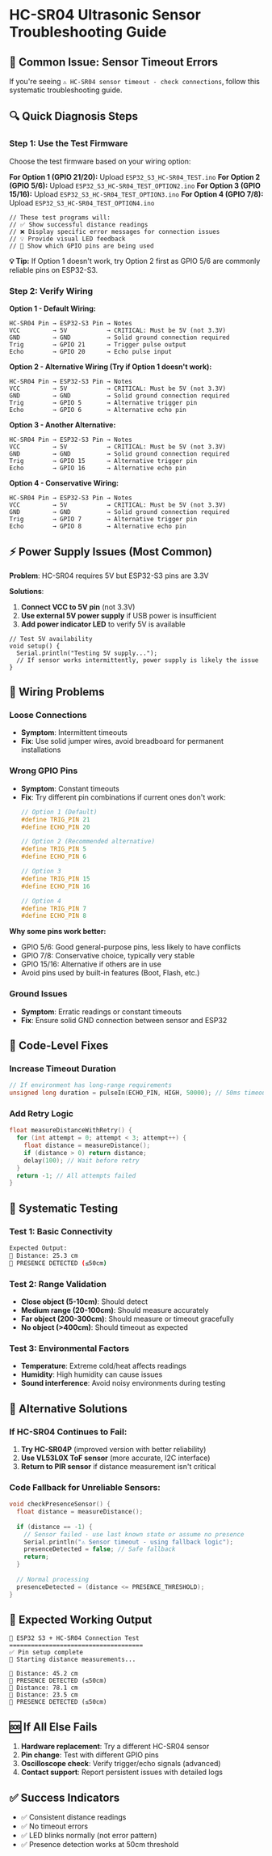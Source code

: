 # HC-SR04 Ultrasonic Sensor Troubleshooting Guide

## 🚨 Common Issue: Sensor Timeout Errors

If you're seeing `⚠️ HC-SR04 sensor timeout - check connections`, follow this systematic troubleshooting guide.

## 🔍 Quick Diagnosis Steps

### Step 1: Use the Test Firmware
Choose the test firmware based on your wiring option:

**For Option 1 (GPIO 21/20):** Upload `ESP32_S3_HC-SR04_TEST.ino`
**For Option 2 (GPIO 5/6):** Upload `ESP32_S3_HC-SR04_TEST_OPTION2.ino`
**For Option 3 (GPIO 15/16):** Upload `ESP32_S3_HC-SR04_TEST_OPTION3.ino`
**For Option 4 (GPIO 7/8):** Upload `ESP32_S3_HC-SR04_TEST_OPTION4.ino`

```arduino
// These test programs will:
// ✅ Show successful distance readings
// ❌ Display specific error messages for connection issues
// 💡 Provide visual LED feedback
// 📍 Show which GPIO pins are being used
```

**💡 Tip:** If Option 1 doesn't work, try Option 2 first as GPIO 5/6 are commonly reliable pins on ESP32-S3.

### Step 2: Verify Wiring

**Option 1 - Default Wiring:**
```
HC-SR04 Pin → ESP32-S3 Pin → Notes
VCC         → 5V           → CRITICAL: Must be 5V (not 3.3V)
GND         → GND          → Solid ground connection required  
Trig        → GPIO 21      → Trigger pulse output
Echo        → GPIO 20      → Echo pulse input
```

**Option 2 - Alternative Wiring (Try if Option 1 doesn't work):**
```
HC-SR04 Pin → ESP32-S3 Pin → Notes
VCC         → 5V           → CRITICAL: Must be 5V (not 3.3V)
GND         → GND          → Solid ground connection required  
Trig        → GPIO 5       → Alternative trigger pin
Echo        → GPIO 6       → Alternative echo pin
```

**Option 3 - Another Alternative:**
```
HC-SR04 Pin → ESP32-S3 Pin → Notes
VCC         → 5V           → CRITICAL: Must be 5V (not 3.3V)
GND         → GND          → Solid ground connection required  
Trig        → GPIO 15      → Alternative trigger pin
Echo        → GPIO 16      → Alternative echo pin
```

**Option 4 - Conservative Wiring:**
```
HC-SR04 Pin → ESP32-S3 Pin → Notes
VCC         → 5V           → CRITICAL: Must be 5V (not 3.3V)
GND         → GND          → Solid ground connection required  
Trig        → GPIO 7       → Alternative trigger pin
Echo        → GPIO 8       → Alternative echo pin
```

## ⚡ Power Supply Issues (Most Common)

**Problem**: HC-SR04 requires 5V but ESP32-S3 pins are 3.3V

**Solutions**:
1. **Connect VCC to 5V pin** (not 3.3V)
2. **Use external 5V power supply** if USB power is insufficient
3. **Add power indicator LED** to verify 5V is available

```arduino
// Test 5V availability
void setup() {
  Serial.println("Testing 5V supply...");
  // If sensor works intermittently, power supply is likely the issue
}
```

## 🔌 Wiring Problems

### Loose Connections
- **Symptom**: Intermittent timeouts
- **Fix**: Use solid jumper wires, avoid breadboard for permanent installations

### Wrong GPIO Pins
- **Symptom**: Constant timeouts
- **Fix**: Try different pin combinations if current ones don't work:
  ```cpp
  // Option 1 (Default)
  #define TRIG_PIN 21
  #define ECHO_PIN 20
  
  // Option 2 (Recommended alternative)
  #define TRIG_PIN 5
  #define ECHO_PIN 6
  
  // Option 3
  #define TRIG_PIN 15
  #define ECHO_PIN 16
  
  // Option 4
  #define TRIG_PIN 7
  #define ECHO_PIN 8
  ```

**Why some pins work better:**
- GPIO 5/6: Good general-purpose pins, less likely to have conflicts
- GPIO 7/8: Conservative choice, typically very stable
- GPIO 15/16: Alternative if others are in use
- Avoid pins used by built-in features (Boot, Flash, etc.)

### Ground Issues
- **Symptom**: Erratic readings or constant timeouts
- **Fix**: Ensure solid GND connection between sensor and ESP32

## 🔧 Code-Level Fixes

### Increase Timeout Duration
```cpp
// If environment has long-range requirements
unsigned long duration = pulseIn(ECHO_PIN, HIGH, 50000); // 50ms timeout
```

### Add Retry Logic
```cpp
float measureDistanceWithRetry() {
  for (int attempt = 0; attempt < 3; attempt++) {
    float distance = measureDistance();
    if (distance > 0) return distance;
    delay(100); // Wait before retry
  }
  return -1; // All attempts failed
}
```

## 🧪 Systematic Testing

### Test 1: Basic Connectivity
```bash
Expected Output:
📐 Distance: 25.3 cm
👤 PRESENCE DETECTED (≤50cm)
```

### Test 2: Range Validation
- **Close object (5-10cm)**: Should detect
- **Medium range (20-100cm)**: Should measure accurately  
- **Far object (200-300cm)**: Should measure or timeout gracefully
- **No object (>400cm)**: Should timeout as expected

### Test 3: Environmental Factors
- **Temperature**: Extreme cold/heat affects readings
- **Humidity**: High humidity can cause issues
- **Sound interference**: Avoid noisy environments during testing

## 🔄 Alternative Solutions

### If HC-SR04 Continues to Fail:

1. **Try HC-SR04P** (improved version with better reliability)
2. **Use VL53L0X ToF sensor** (more accurate, I2C interface)
3. **Return to PIR sensor** if distance measurement isn't critical

### Code Fallback for Unreliable Sensors:
```cpp
void checkPresenceSensor() {
  float distance = measureDistance();
  
  if (distance == -1) {
    // Sensor failed - use last known state or assume no presence
    Serial.println("⚠️ Sensor timeout - using fallback logic");
    presenceDetected = false; // Safe fallback
    return;
  }
  
  // Normal processing
  presenceDetected = (distance <= PRESENCE_THRESHOLD);
}
```

## 📱 Expected Working Output

```
🧪 ESP32 S3 + HC-SR04 Connection Test
=====================================
✅ Pin setup complete
📏 Starting distance measurements...

📐 Distance: 45.2 cm
👤 PRESENCE DETECTED (≤50cm)
📐 Distance: 78.1 cm
📐 Distance: 23.5 cm
👤 PRESENCE DETECTED (≤50cm)
```

## 🆘 If All Else Fails

1. **Hardware replacement**: Try a different HC-SR04 sensor
2. **Pin change**: Test with different GPIO pins
3. **Oscilloscope check**: Verify trigger/echo signals (advanced)
4. **Contact support**: Report persistent issues with detailed logs

## ✅ Success Indicators

- ✅ Consistent distance readings
- ✅ No timeout errors
- ✅ LED blinks normally (not error pattern)
- ✅ Presence detection works at 50cm threshold